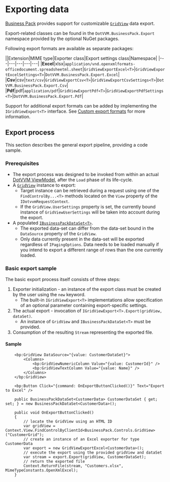# Exporting data
[Business Pack](/landing/business-pack) provides support for customizable [`GridView`](TODO) data export.

Export-related classes can be found in the `DotVVM.BusinessPack.Export` namespace provided by the optional NuGet packages.

Following export formats are available as separate packages:

||Extension|MIME type|Exporter class|Export settings class|Namespace|
|---|---|---|---|---|
|**Excel**|xlsx|`application/vnd.openxmlformats-officedocument.spreadsheetml.sheet`|`GridViewExportExcel<T>`|`GridViewExportExcelSettings<T>`|`DotVVM.BusinessPack.Export.Excel`|
|**Csv**|csv|`text/csv`|`GridViewExportCsv<T>`|`GridViewExportCsvSettings<T>`|`DotVVM.BusinessPack.Export.Csv`|
|**Pdf**|pdf|`application/pdf`|`GridViewExportPdf<T>`|`GridViewExportPdfSettings<T>`|`DotVVM.BusinessPack.Export.Pdf`|

Support for additional export formats can be added by implementing the `IGridViewExport<T>` interface.
See [Custom export formats](TODO) for more information.

## Export process
This section describes the general export pipeline, providing a code sample.

### Prerequisites
- The export process was designed to be invoked from within an actual [DotVVM ViewModel](TODO), after the `Load` phase of its life-cycle.
- A [`GridView`](TODO) instance to export: 
  - Target instance can be retrieved during a request using one of the `FindControlBy...<T>` methods located on the `View` property of the `IDotvvmRequestContext`.
  - If the `GridView.UserSettings` property is set, the currently bound instance of `GridViewUserSettings` will be taken into account during the export.
- A populated [`IBusinessPackDataSet<T>`]().
  - The exported data-set can differ from the data-set bound in the `DataSource` property of the `GridView`.
  - Only data currently present in the data-set will be exported regardless of `IPagingOptions`. Data needs to be loaded manually if you intend to export a different range of rows than the one currently loaded.
  

### Basic export sample

The basic export process itself consists of three steps:

1. Exporter initialization - an instance of the export class must be created by the user using the `new` keyword.
   - The built-in `IGridViewExport<T>` implementations allow specification of an optional parameter containing export-specific settings.
2. The actual export - invocation of `IGridViewExport<T>.Export(gridView, dataSet)`.
   - An instance of `GridView` and `IBusinessPackDataSet<T>` must be provided.
3. Consumption of the resulting `Stream` representing the exported file.

#### Sample
```DOTHTML
    <bp:GridView DataSource="{value: CustomerDataSet}">
        <Columns>
            <bp:GridViewNumericColumn Value="{value: CustomerId}" />
            <bp:GridViewTextColumn Value="{value: Name}" />
        </Columns>
    </bp:GridView>

    <bp:Button Click="{command: OnExportButtonClicked()}" Text="Export to Excel" />
```
```CSHARP
    public BusinessPackDataSet<CustomerData> CustomerDataSet { get; set; } = new BusinessPackDataSet<CustomerData>();

    public void OnExportButtonClicked()
    {
        // locate the GridView using an HTML ID
        var gridView = Context.View.FindControlByClientId<BusinessPack.Controls.GridView>("CustomerGrid");
        // create an instance of an Excel exporter for type CustomerData
        var export = new GridViewExportExcel<CustomerData>();
        // execute the export using the provided gridView and dataSet
        var stream = export.Export(gridView, CustomerDataSet);
        // return the exported file
        Context.ReturnFile(stream, "Customers.xlsx", MimeTypeConstants.OpenXmlExcel);
    }
``` 
